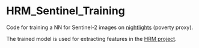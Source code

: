 # HRM_Sentinel_Training

Code for training a NN for Sentinel-2 images on [nightlights](https://ngdc.noaa.gov/eog/download.html) (poverty proxy).

The trained model is used for extracting features in the [HRM project](https://github.com/WFP-VAM/HRM).
